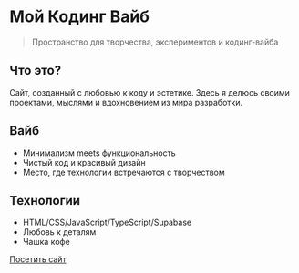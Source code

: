 # Мой Кодинг Вайб

> Пространство для творчества, экспериментов и кодинг-вайба

## Что это?
Сайт, созданный с любовью к коду и эстетике. Здесь я делюсь своими проектами, мыслями и вдохновением из мира разработки.

## Вайб
- Минимализм meets функциональность
- Чистый код и красивый дизайн
- Место, где технологии встречаются с творчеством

## Технологии
- HTML/CSS/JavaScript/TypeScript/Supabase
- Любовь к деталям
- Чашка кофе 

[Посетить сайт](https://sabinamak.ru)
